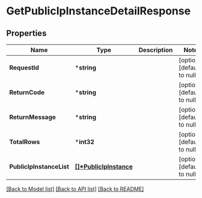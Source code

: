 # GetPublicIpInstanceDetailResponse

## Properties
Name | Type | Description | Notes
------------ | ------------- | ------------- | -------------
**RequestId** | ***string** |  | [optional] [default to null]
**ReturnCode** | ***string** |  | [optional] [default to null]
**ReturnMessage** | ***string** |  | [optional] [default to null]
**TotalRows** | ***int32** |  | [optional] [default to null]
**PublicIpInstanceList** | **[[]\*PublicIpInstance](PublicIpInstance.md)** |  | [optional] [default to null]

[[Back to Model list]](../README.md#documentation-for-models) [[Back to API list]](../README.md#documentation-for-api-endpoints) [[Back to README]](../README.md)


